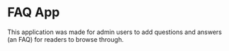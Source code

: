 # FAQ App

This application was made for admin users to add questions and answers (an FAQ) for readers to browse through. 

